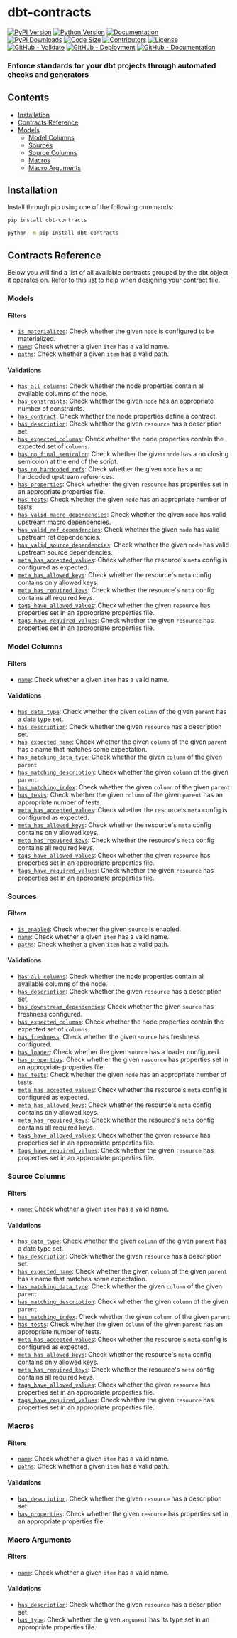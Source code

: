 # dbt-contracts

[![PyPI Version](https://img.shields.io/pypi/v/dbt-contracts?logo=pypi&label=Latest%20Version)](https://pypi.org/project/dbt-contracts)
[![Python Version](https://img.shields.io/pypi/pyversions/dbt-contracts.svg?logo=python&label=Supported%20Python%20Versions)](https://pypi.org/project/dbt-contracts/)
[![Documentation](https://img.shields.io/badge/Documentation-red.svg)](https://geo-martino.github.io/dbt-contracts)
</br>
[![PyPI Downloads](https://img.shields.io/pypi/dm/dbt-contracts?label=Downloads)](https://pypi.org/project/dbt-contracts/)
[![Code Size](https://img.shields.io/github/languages/code-size/geo-martino/dbt-contracts?label=Code%20Size)](https://github.com/geo-martino/dbt-contracts)
[![Contributors](https://img.shields.io/github/contributors/geo-martino/dbt-contracts?logo=github&label=Contributors)](https://github.com/geo-martino/dbt-contracts/graphs/contributors)
[![License](https://img.shields.io/github/license/geo-martino/dbt-contracts?label=License)](https://github.com/geo-martino/dbt-contracts/blob/master/LICENSE)
</br>
[![GitHub - Validate](https://github.com/geo-martino/dbt-contracts/actions/workflows/validate.yml/badge.svg?branch=master)](https://github.com/geo-martino/dbt-contracts/actions/workflows/validate.yml)
[![GitHub - Deployment](https://github.com/geo-martino/dbt-contracts/actions/workflows/deploy.yml/badge.svg?event=release)](https://github.com/geo-martino/dbt-contracts/actions/workflows/deploy.yml)
[![GitHub - Documentation](https://github.com/geo-martino/dbt-contracts/actions/workflows/docs_publish.yml/badge.svg)](https://github.com/geo-martino/dbt-contracts/actions/workflows/docs_publish.yml)

### Enforce standards for your dbt projects through automated checks and generators

## Contents
* [Installation](#installation)
* [Contracts Reference](#contracts-reference)
* [Models](#models)
  * [Model Columns](#model-columns)
  * [Sources](#sources)
  * [Source Columns](#source-columns)
  * [Macros](#macros)
  * [Macro Arguments](#macro-arguments)

## Installation
Install through pip using one of the following commands:

```bash
pip install dbt-contracts
```
```bash
python -m pip install dbt-contracts
```

## Contracts Reference

Below you will find a list of all available contracts grouped by the dbt object it operates on.
Refer to this list to help when designing your contract file.

### Models

#### Filters

- [`is_materialized`](https://geo-martino.github.io/dbt-contracts/reference/models.html#is-materialized): Check whether the given `node` is configured to be materialized.
- [`name`](https://geo-martino.github.io/dbt-contracts/reference/models.html#name): Check whether a given `item` has a valid name.
- [`paths`](https://geo-martino.github.io/dbt-contracts/reference/models.html#paths): Check whether a given `item` has a valid path.

#### Validations

- [`has_all_columns`](https://geo-martino.github.io/dbt-contracts/reference/models.html#has-all-columns): Check whether the node properties contain all available columns of the node.
- [`has_constraints`](https://geo-martino.github.io/dbt-contracts/reference/models.html#has-constraints): Check whether the given `node` has an appropriate number of constraints.
- [`has_contract`](https://geo-martino.github.io/dbt-contracts/reference/models.html#has-contract): Check whether the node properties define a contract.
- [`has_description`](https://geo-martino.github.io/dbt-contracts/reference/models.html#has-description): Check whether the given `resource` has a description set.
- [`has_expected_columns`](https://geo-martino.github.io/dbt-contracts/reference/models.html#has-expected-columns): Check whether the node properties contain the expected set of `columns`.
- [`has_no_final_semicolon`](https://geo-martino.github.io/dbt-contracts/reference/models.html#has-no-final-semicolon): Check whether the given `node` has a no closing semicolon at the end of the script.
- [`has_no_hardcoded_refs`](https://geo-martino.github.io/dbt-contracts/reference/models.html#has-no-hardcoded-refs): Check whether the given `node` has a no hardcoded upstream references.
- [`has_properties`](https://geo-martino.github.io/dbt-contracts/reference/models.html#has-properties): Check whether the given `resource` has properties set in an appropriate properties file.
- [`has_tests`](https://geo-martino.github.io/dbt-contracts/reference/models.html#has-tests): Check whether the given `node` has an appropriate number of tests.
- [`has_valid_macro_dependencies`](https://geo-martino.github.io/dbt-contracts/reference/models.html#has-valid-macro-dependencies): Check whether the given `node` has valid upstream macro dependencies.
- [`has_valid_ref_dependencies`](https://geo-martino.github.io/dbt-contracts/reference/models.html#has-valid-ref-dependencies): Check whether the given `node` has valid upstream ref dependencies.
- [`has_valid_source_dependencies`](https://geo-martino.github.io/dbt-contracts/reference/models.html#has-valid-source-dependencies): Check whether the given `node` has valid upstream source dependencies.
- [`meta_has_accepted_values`](https://geo-martino.github.io/dbt-contracts/reference/models.html#meta-has-accepted-values): Check whether the resource's `meta` config is configured as expected.
- [`meta_has_allowed_keys`](https://geo-martino.github.io/dbt-contracts/reference/models.html#meta-has-allowed-keys): Check whether the resource's `meta` config contains only allowed keys.
- [`meta_has_required_keys`](https://geo-martino.github.io/dbt-contracts/reference/models.html#meta-has-required-keys): Check whether the resource's `meta` config contains all required keys.
- [`tags_have_allowed_values`](https://geo-martino.github.io/dbt-contracts/reference/models.html#tags-have-allowed-values): Check whether the given `resource` has properties set in an appropriate properties file.
- [`tags_have_required_values`](https://geo-martino.github.io/dbt-contracts/reference/models.html#tags-have-required-values): Check whether the given `resource` has properties set in an appropriate properties file.


### Model Columns

#### Filters

- [`name`](https://geo-martino.github.io/dbt-contracts/reference/columns.html#name): Check whether a given `item` has a valid name.

#### Validations

- [`has_data_type`](https://geo-martino.github.io/dbt-contracts/reference/columns.html#has-data-type): Check whether the given `column` of the given `parent` has a data type set.
- [`has_description`](https://geo-martino.github.io/dbt-contracts/reference/columns.html#has-description): Check whether the given `resource` has a description set.
- [`has_expected_name`](https://geo-martino.github.io/dbt-contracts/reference/columns.html#has-expected-name): Check whether the given `column` of the given `parent` has a name that matches some expectation.
- [`has_matching_data_type`](https://geo-martino.github.io/dbt-contracts/reference/columns.html#has-matching-data-type): Check whether the given `column` of the given `parent`
- [`has_matching_description`](https://geo-martino.github.io/dbt-contracts/reference/columns.html#has-matching-description): Check whether the given `column` of the given `parent`
- [`has_matching_index`](https://geo-martino.github.io/dbt-contracts/reference/columns.html#has-matching-index): Check whether the given `column` of the given `parent`
- [`has_tests`](https://geo-martino.github.io/dbt-contracts/reference/columns.html#has-tests): Check whether the given `column` of the given `parent` has an appropriate number of tests.
- [`meta_has_accepted_values`](https://geo-martino.github.io/dbt-contracts/reference/columns.html#meta-has-accepted-values): Check whether the resource's `meta` config is configured as expected.
- [`meta_has_allowed_keys`](https://geo-martino.github.io/dbt-contracts/reference/columns.html#meta-has-allowed-keys): Check whether the resource's `meta` config contains only allowed keys.
- [`meta_has_required_keys`](https://geo-martino.github.io/dbt-contracts/reference/columns.html#meta-has-required-keys): Check whether the resource's `meta` config contains all required keys.
- [`tags_have_allowed_values`](https://geo-martino.github.io/dbt-contracts/reference/columns.html#tags-have-allowed-values): Check whether the given `resource` has properties set in an appropriate properties file.
- [`tags_have_required_values`](https://geo-martino.github.io/dbt-contracts/reference/columns.html#tags-have-required-values): Check whether the given `resource` has properties set in an appropriate properties file.


### Sources

#### Filters

- [`is_enabled`](https://geo-martino.github.io/dbt-contracts/reference/sources.html#is-enabled): Check whether the given `source` is enabled.
- [`name`](https://geo-martino.github.io/dbt-contracts/reference/sources.html#name): Check whether a given `item` has a valid name.
- [`paths`](https://geo-martino.github.io/dbt-contracts/reference/sources.html#paths): Check whether a given `item` has a valid path.

#### Validations

- [`has_all_columns`](https://geo-martino.github.io/dbt-contracts/reference/sources.html#has-all-columns): Check whether the node properties contain all available columns of the node.
- [`has_description`](https://geo-martino.github.io/dbt-contracts/reference/sources.html#has-description): Check whether the given `resource` has a description set.
- [`has_downstream_dependencies`](https://geo-martino.github.io/dbt-contracts/reference/sources.html#has-downstream-dependencies): Check whether the given `source` has freshness configured.
- [`has_expected_columns`](https://geo-martino.github.io/dbt-contracts/reference/sources.html#has-expected-columns): Check whether the node properties contain the expected set of `columns`.
- [`has_freshness`](https://geo-martino.github.io/dbt-contracts/reference/sources.html#has-freshness): Check whether the given `source` has freshness configured.
- [`has_loader`](https://geo-martino.github.io/dbt-contracts/reference/sources.html#has-loader): Check whether the given `source` has a loader configured.
- [`has_properties`](https://geo-martino.github.io/dbt-contracts/reference/sources.html#has-properties): Check whether the given `resource` has properties set in an appropriate properties file.
- [`has_tests`](https://geo-martino.github.io/dbt-contracts/reference/sources.html#has-tests): Check whether the given `node` has an appropriate number of tests.
- [`meta_has_accepted_values`](https://geo-martino.github.io/dbt-contracts/reference/sources.html#meta-has-accepted-values): Check whether the resource's `meta` config is configured as expected.
- [`meta_has_allowed_keys`](https://geo-martino.github.io/dbt-contracts/reference/sources.html#meta-has-allowed-keys): Check whether the resource's `meta` config contains only allowed keys.
- [`meta_has_required_keys`](https://geo-martino.github.io/dbt-contracts/reference/sources.html#meta-has-required-keys): Check whether the resource's `meta` config contains all required keys.
- [`tags_have_allowed_values`](https://geo-martino.github.io/dbt-contracts/reference/sources.html#tags-have-allowed-values): Check whether the given `resource` has properties set in an appropriate properties file.
- [`tags_have_required_values`](https://geo-martino.github.io/dbt-contracts/reference/sources.html#tags-have-required-values): Check whether the given `resource` has properties set in an appropriate properties file.


### Source Columns

#### Filters

- [`name`](https://geo-martino.github.io/dbt-contracts/reference/columns.html#name): Check whether a given `item` has a valid name.

#### Validations

- [`has_data_type`](https://geo-martino.github.io/dbt-contracts/reference/columns.html#has-data-type): Check whether the given `column` of the given `parent` has a data type set.
- [`has_description`](https://geo-martino.github.io/dbt-contracts/reference/columns.html#has-description): Check whether the given `resource` has a description set.
- [`has_expected_name`](https://geo-martino.github.io/dbt-contracts/reference/columns.html#has-expected-name): Check whether the given `column` of the given `parent` has a name that matches some expectation.
- [`has_matching_data_type`](https://geo-martino.github.io/dbt-contracts/reference/columns.html#has-matching-data-type): Check whether the given `column` of the given `parent`
- [`has_matching_description`](https://geo-martino.github.io/dbt-contracts/reference/columns.html#has-matching-description): Check whether the given `column` of the given `parent`
- [`has_matching_index`](https://geo-martino.github.io/dbt-contracts/reference/columns.html#has-matching-index): Check whether the given `column` of the given `parent`
- [`has_tests`](https://geo-martino.github.io/dbt-contracts/reference/columns.html#has-tests): Check whether the given `column` of the given `parent` has an appropriate number of tests.
- [`meta_has_accepted_values`](https://geo-martino.github.io/dbt-contracts/reference/columns.html#meta-has-accepted-values): Check whether the resource's `meta` config is configured as expected.
- [`meta_has_allowed_keys`](https://geo-martino.github.io/dbt-contracts/reference/columns.html#meta-has-allowed-keys): Check whether the resource's `meta` config contains only allowed keys.
- [`meta_has_required_keys`](https://geo-martino.github.io/dbt-contracts/reference/columns.html#meta-has-required-keys): Check whether the resource's `meta` config contains all required keys.
- [`tags_have_allowed_values`](https://geo-martino.github.io/dbt-contracts/reference/columns.html#tags-have-allowed-values): Check whether the given `resource` has properties set in an appropriate properties file.
- [`tags_have_required_values`](https://geo-martino.github.io/dbt-contracts/reference/columns.html#tags-have-required-values): Check whether the given `resource` has properties set in an appropriate properties file.


### Macros

#### Filters

- [`name`](https://geo-martino.github.io/dbt-contracts/reference/macros.html#name): Check whether a given `item` has a valid name.
- [`paths`](https://geo-martino.github.io/dbt-contracts/reference/macros.html#paths): Check whether a given `item` has a valid path.

#### Validations

- [`has_description`](https://geo-martino.github.io/dbt-contracts/reference/macros.html#has-description): Check whether the given `resource` has a description set.
- [`has_properties`](https://geo-martino.github.io/dbt-contracts/reference/macros.html#has-properties): Check whether the given `resource` has properties set in an appropriate properties file.


### Macro Arguments

#### Filters

- [`name`](https://geo-martino.github.io/dbt-contracts/reference/arguments.html#name): Check whether a given `item` has a valid name.

#### Validations

- [`has_description`](https://geo-martino.github.io/dbt-contracts/reference/arguments.html#has-description): Check whether the given `resource` has a description set.
- [`has_type`](https://geo-martino.github.io/dbt-contracts/reference/arguments.html#has-type): Check whether the given `argument` has its type set in an appropriate properties file.
